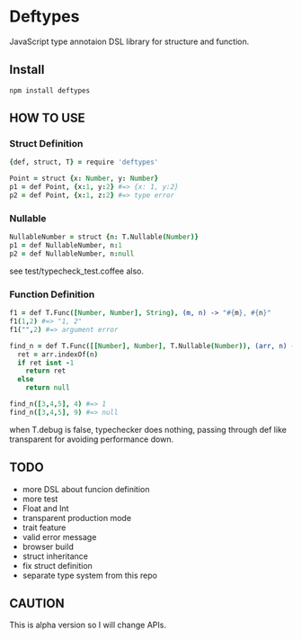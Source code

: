 # Deftypes

JavaScript type annotaion DSL library for structure and function.

## Install

```
npm install deftypes
```

## HOW TO USE


### Struct Definition

```coffee
{def, struct, T} = require 'deftypes'

Point = struct {x: Number, y: Number}
p1 = def Point, {x:1, y:2} #=> {x: 1, y:2}
p2 = def Point, {x:1, z:2} #=> type error
```

### Nullable

```coffee
NullableNumber = struct {n: T.Nullable(Number)}
p1 = def NullableNumber, n:1
p2 = def NullableNumber, n:null
```

see test/typecheck_test.coffee also.

### Function Definition

```coffee
f1 = def T.Func([Number, Number], String), (m, n) -> "#{m}, #{n}"
f1(1,2) #=> "1, 2"
f1("",2) #=> argument error
```

```coffee
find_n = def T.Func([[Number], Number], T.Nullable(Number)), (arr, n) ->
  ret = arr.indexOf(n)
  if ret isnt -1
    return ret
  else
    return null

find_n([3,4,5], 4) #=> 1
find_n([3,4,5], 9) #=> null
```

when T.debug is false, typechecker does nothing, passing through def like transparent for avoiding performance down.

## TODO

- more DSL about funcion definition
- more test
- Float and Int
- transparent production mode
- trait feature
- valid error message
- browser build
- struct inheritance
- fix struct definition
- separate type system from this repo

## CAUTION

This is alpha version so I will change APIs.
